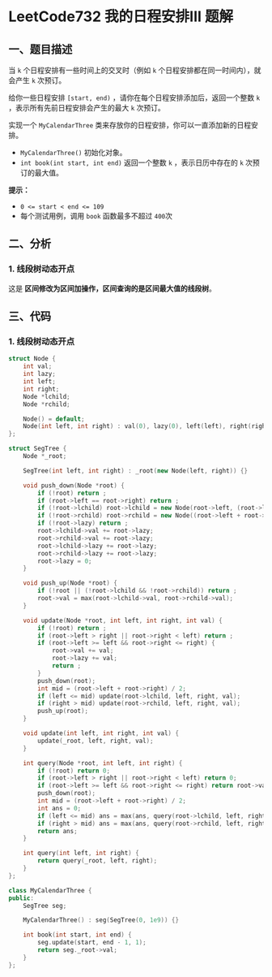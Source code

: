 # LeetCode732 我的日程安排III 题解

## 一、题目描述

当 `k` 个日程安排有一些时间上的交叉时（例如 `k` 个日程安排都在同一时间内），就会产生 `k` 次预订。

给你一些日程安排 `[start, end)` ，请你在每个日程安排添加后，返回一个整数 `k` ，表示所有先前日程安排会产生的最大 `k` 次预订。

实现一个 `MyCalendarThree` 类来存放你的日程安排，你可以一直添加新的日程安排。

- `MyCalendarThree()` 初始化对象。
- `int book(int start, int end)` 返回一个整数 `k` ，表示日历中存在的 `k` 次预订的最大值。

**提示：**

- `0 <= start < end <= 109`
- 每个测试用例，调用 `book` 函数最多不超过 `400`次



## 二、分析

### 1. 线段树动态开点

这是 **区间修改为区间加操作，区间查询的是区间最大值的线段树**。



## 三、代码

### 1. 线段树动态开点

```c++
struct Node {
    int val;
    int lazy;
    int left;
    int right;
    Node *lchild;
    Node *rchild;

    Node() = default;
    Node(int left, int right) : val(0), lazy(0), left(left), right(right), lchild(nullptr), rchild(nullptr) {}
};

struct SegTree {
    Node *_root;

    SegTree(int left, int right) : _root(new Node(left, right)) {}

    void push_down(Node *root) {
        if (!root) return ;
        if (root->left == root->right) return ;
        if (!root->lchild) root->lchild = new Node(root->left, (root->left + root->right) / 2);
        if (!root->rchild) root->rchild = new Node((root->left + root->right) / 2 + 1, root->right);
        if (!root->lazy) return ;
        root->lchild->val += root->lazy;
        root->rchild->val += root->lazy;
        root->lchild->lazy += root->lazy;
        root->rchild->lazy += root->lazy;
        root->lazy = 0;
    }

    void push_up(Node *root) {
        if (!root || (!root->lchild && !root->rchild)) return ;
        root->val = max(root->lchild->val, root->rchild->val);
    }

    void update(Node *root, int left, int right, int val) {
        if (!root) return ;
        if (root->left > right || root->right < left) return ;
        if (root->left >= left && root->right <= right) {
            root->val += val;
            root->lazy += val;
            return ;
        }
        push_down(root);
        int mid = (root->left + root->right) / 2;
        if (left <= mid) update(root->lchild, left, right, val);
        if (right > mid) update(root->rchild, left, right, val);
        push_up(root);
    }

    void update(int left, int right, int val) {
        update(_root, left, right, val);
    }

    int query(Node *root, int left, int right) {
        if (!root) return 0;
        if (root->left > right || root->right < left) return 0;
        if (root->left >= left && root->right <= right) return root->val;
        push_down(root);
        int mid = (root->left + root->right) / 2;
        int ans = 0;
        if (left <= mid) ans = max(ans, query(root->lchild, left, right));
        if (right > mid) ans = max(ans, query(root->rchild, left, right));
        return ans;
    }

    int query(int left, int right) {
        return query(_root, left, right);
    }
};

class MyCalendarThree {
public:
    SegTree seg;

    MyCalendarThree() : seg(SegTree(0, 1e9)) {}

    int book(int start, int end) {
        seg.update(start, end - 1, 1);
        return seg._root->val;
    }
};
```

